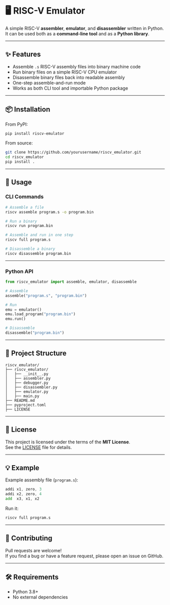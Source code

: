 # 🖥️ RISC-V Emulator

A simple RISC-V **assembler**, **emulator**, and **disassembler** written in Python.  
It can be used both as a **command-line tool** and as a **Python library**.

---

## ✨ Features
- Assemble `.s` RISC-V assembly files into binary machine code
- Run binary files on a simple RISC-V CPU emulator
- Disassemble binary files back into readable assembly
- One-step assemble-and-run mode
- Works as both CLI tool and importable Python package

---

## 📦 Installation

From PyPI:
```bash
pip install riscv-emulator
```

From source:
```bash
git clone https://github.com/yourusername/riscv_emulator.git
cd riscv_emulator
pip install .
```

---

## 🚀 Usage

### CLI Commands
```bash
# Assemble a file
riscv assemble program.s -o program.bin

# Run a binary
riscv run program.bin

# Assemble and run in one step
riscv full program.s

# Disassemble a binary
riscv disassemble program.bin
```

---

### Python API
```python
from riscv_emulator import assemble, emulator, disassemble

# Assemble
assemble("program.s", "program.bin")

# Run
emu = emulator()
emu.load_program("program.bin")
emu.run()

# Disassemble
disassemble("program.bin")
```

---

## 📂 Project Structure
```
riscv_emulator/
├── riscv_emulator/
│   ├── __init__.py
│   ├── assembler.py
│   ├── debugger.py
│   ├── disassembler.py
│   ├── emulator.py
│   ├── main.py
├── README.md
├── pyproject.toml
├── LICENSE
```

---

## 📝 License
This project is licensed under the terms of the **MIT License**.  
See the [LICENSE](LICENSE) file for details.

---

## 💡 Example
Example assembly file (`program.s`):
```asm
addi x1, zero, 3
addi x2, zero, 4
add  x3, x1, x2
```
Run it:
```bash
riscv full program.s
```

---

## 🤝 Contributing
Pull requests are welcome!  
If you find a bug or have a feature request, please open an issue on GitHub.

---

## 🛠 Requirements
- Python 3.8+
- No external dependencies
